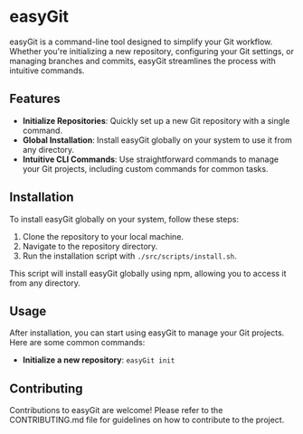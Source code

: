 # easyGit

easyGit is a command-line tool designed to simplify your Git workflow. Whether you're initializing a new repository, configuring your Git settings, or managing branches and commits, easyGit streamlines the process with intuitive commands.

## Features

- **Initialize Repositories**: Quickly set up a new Git repository with a single command.
- **Global Installation**: Install easyGit globally on your system to use it from any directory.
- **Intuitive CLI Commands**: Use straightforward commands to manage your Git projects, including custom commands for common tasks.

## Installation

To install easyGit globally on your system, follow these steps:

1. Clone the repository to your local machine.
2. Navigate to the repository directory.
3. Run the installation script with `./src/scripts/install.sh`.

This script will install easyGit globally using npm, allowing you to access it from any directory.

## Usage

After installation, you can start using easyGit to manage your Git projects. Here are some common commands:

- **Initialize a new repository**: `easyGit init`

## Contributing

Contributions to easyGit are welcome! Please refer to the CONTRIBUTING.md file for guidelines on how to contribute to the project.
